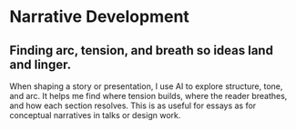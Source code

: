 # Narrative Development

## Finding arc, tension, and breath so ideas land and linger.

When shaping a story or presentation, I use AI to explore structure, tone, and arc. It helps me find where tension builds, where the reader breathes, and how each section resolves. This is as useful for essays as for conceptual narratives in talks or design work.
